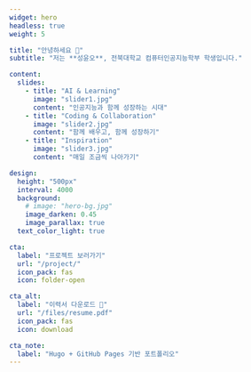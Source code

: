 ```yaml
---
widget: hero
headless: true
weight: 5

title: "안녕하세요 👋"
subtitle: "저는 **성윤오**, 전북대학교 컴퓨터인공지능학부 학생입니다."

content:
  slides:
    - title: "AI & Learning"
      image: "slider1.jpg"
      content: "인공지능과 함께 성장하는 시대"
    - title: "Coding & Collaboration"
      image: "slider2.jpg"
      content: "함께 배우고, 함께 성장하기"
    - title: "Inspiration"
      image: "slider3.jpg"
      content: "매일 조금씩 나아가기"

design:
  height: "500px"
  interval: 4000
  background:
    # image: "hero-bg.jpg"
    image_darken: 0.45
    image_parallax: true
  text_color_light: true

cta:
  label: "프로젝트 보러가기"
  url: "/project/"
  icon_pack: fas
  icon: folder-open

cta_alt:
  label: "이력서 다운로드 📄"
  url: "/files/resume.pdf"
  icon_pack: fas
  icon: download

cta_note:
  label: "Hugo + GitHub Pages 기반 포트폴리오"
---
```

